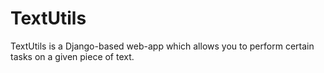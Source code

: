 # TextUtils
TextUtils is a Django-based web-app which allows you to perform certain tasks on a given piece of text.

